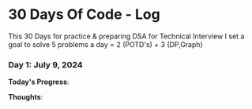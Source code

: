 # 30 Days Of Code - Log

This 30 Days for practice & preparing DSA for Technical Interview I set a goal to solve 5 problems a day = 2 (POTD's) + 3 (DP,Graph)

### Day 1: July 9, 2024

**Today's Progress**: 

**Thoughts**: 
